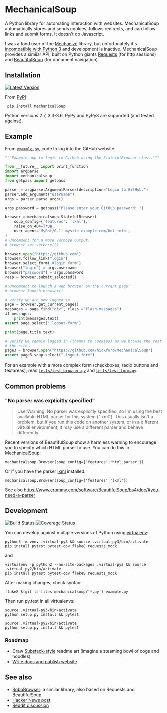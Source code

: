 MechanicalSoup
==============

A Python library for automating interaction with websites. MechanicalSoup automatically stores and sends cookies, follows redirects, and can follow links and submit forms. It doesn't do Javascript.

I was a fond user of the [Mechanize](https://github.com/jjlee/mechanize) library, but unfortunately it's  [incompatible with Python 3](https://github.com/jjlee/mechanize/issues/96) and development is inactive. MechanicalSoup provides a similar API, built on Python giants [Requests](http://docs.python-requests.org/en/latest/) (for http sessions) and [BeautifulSoup](http://www.crummy.com/software/BeautifulSoup/) (for document navigation).

Installation
------

[![Latest Version](https://img.shields.io/pypi/v/MechanicalSoup.svg)](https://pypi.python.org/pypi/MechanicalSoup/)

From [PyPI](https://pypi.python.org/pypi/MechanicalSoup/)

     pip install MechanicalSoup

Python versions 2.7, 3.3-3.6, PyPy and PyPy3 are supported (and tested against).

Example
------

From [`example.py`](example.py), code to log into the GitHub website:

```python
"""Example app to login to GitHub using the StatefulBrowser class."""

from __future__ import print_function
import argparse
import mechanicalsoup
from getpass import getpass

parser = argparse.ArgumentParser(description="Login to GitHub.")
parser.add_argument("username")
args = parser.parse_args()

args.password = getpass("Please enter your GitHub password: ")

browser = mechanicalsoup.StatefulBrowser(
    soup_config={'features': 'lxml'},
    raise_on_404=True,
    user_agent='MyBot/0.1: mysite.example.com/bot_info',
)
# Uncomment for a more verbose output:
# browser.set_verbose(2)

browser.open("https://github.com")
browser.follow_link("login")
browser.select_form('#login form')
browser["login"] = args.username
browser["password"] = args.password
resp = browser.submit_selected()

# Uncomment to launch a web browser on the current page:
# browser.launch_browser()

# verify we are now logged in
page = browser.get_current_page()
messages = page.find("div", class_="flash-messages")
if messages:
    print(messages.text)
assert page.select(".logout-form")

print(page.title.text)

# verify we remain logged in (thanks to cookies) as we browse the rest of
# the site
page3 = browser.open("https://github.com/hickford/MechanicalSoup")
assert page3.soup.select(".logout-form")
```

For an example with a more complex form (checkboxes, radio buttons and textareas), read [`tests/test_browser.py`](tests/test_browser.py) and [`tests/test_form.py`](tests/test_form.py).

Common problems
---

### "No parser was explicitly specified"

> UserWarning: No parser was explicitly specified, so I'm using the best available HTML parser for this system ("lxml"). This usually isn't a problem, but if you run this code on another system, or in a different virtual environment, it may use a different parser and behave differently.

Recent versions of BeautifulSoup show a harmless warning to encourage you to specify which HTML parser to use. You can do this in MechanicalSoup:

    mechanicalsoup.Browser(soup_config={'features':'html.parser'})

Or if you have the parser [lxml](http://lxml.de/installation.html) installed:

    mechanicalsoup.Browser(soup_config={'features':'lxml'})

See also https://www.crummy.com/software/BeautifulSoup/bs4/doc/#you-need-a-parser

Development
---------

[![Build Status](https://travis-ci.org/hickford/MechanicalSoup.svg?branch=master)](https://travis-ci.org/hickford/MechanicalSoup)
[![Coverage Status](https://codecov.io/gh/hickford/MechanicalSoup/branch/master/graph/badge.svg)](https://codecov.io/gh/hickford/MechanicalSoup)

You can develop against multiple versions of Python using [virtualenv](https://packaging.python.org/tutorials/installing-packages/#creating-virtual-environments):

    python3 -m venv .virtual-py3 && source .virtual-py3/bin/activate
    pip install pytest pytest-cov flake8 requests_mock
and

    virtualenv -p python2 --no-site-packages .virtual-py2 && source .virtual-py2/bin/activate
    pip install pytest pytest-cov flake8 requests_mock

After making changes, check syntax:

    flake8 $(git ls-files mechanicalsoup/'*.py') example.py

Then run py.test in all virtualenvs:

    source .virtual-py3/bin/activate
    python setup.py install && pytest

    source .virtual-py2/bin/activate
    python setup.py install && pytest


### Roadmap

* Draw [Substack-style](http://substack.net/art) readme art (imagine a steaming bowl of cogs and noodles)
* [Write docs and publish website](https://github.com/hickford/MechanicalSoup/issues/6)

See also
------

* [RoboBrowser](https://github.com/jmcarp/robobrowser): a similar library, also based on Requests and BeautifulSoup.
* [Hacker News post](https://news.ycombinator.com/item?id=8012103)
* [Reddit discussion](http://www.reddit.com/r/programming/comments/2aa13s/mechanicalsoup_a_python_library_for_automating/)
